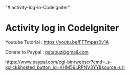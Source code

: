 "# activity-log-in-CodeIgniter" 


Activity log in CodeIgniter
===================================================


Youtube Tutorial : https://youtu.be/FFTmpas0v1A


Donate to Paypal : patabuz@gmail.com

https://www.paypal.com/cgi-bin/webscr?cmd=_s-xclick&hosted_button_id=KHM59LRPNV3YY&source=url


